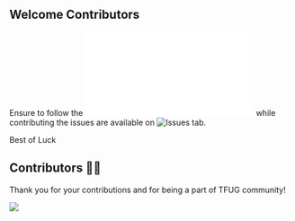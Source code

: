 ## Welcome Contributors 

Ensure to follow the ![Code of Conduct](./CODE_OF_CONDUCT.md) while contributing the issues are available on ![Issues](https://github.com/TFUGJalandhar/cbl-oss-practice/issues) tab.


Best of Luck

## Contributors 👨‍💻

Thank you for your contributions and for being a part of TFUG community!

<a href="https://github.com/TFUGJalandhar/cbl-oss-practice/graphs/contributors">
  <img src="https://contrib.rocks/image?repo=TFUGJalandhar/cbl-oss-practice" />
</a>
